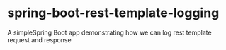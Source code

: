 # spring-boot-rest-template-logging
A simpleSpring Boot app demonstrating how we can log rest template request and response 
